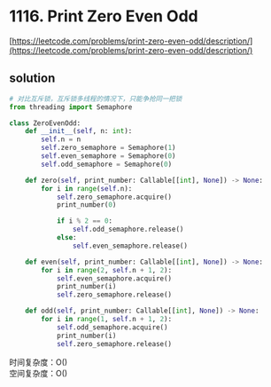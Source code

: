 # 1116. Print Zero Even Odd
[https://leetcode.com/problems/print-zero-even-odd/description/](https://leetcode.com/problems/print-zero-even-odd/description/)


## solution

```python
# 对比互斥锁，互斥锁多线程的情况下，只能争抢同一把锁
from threading import Semaphore

class ZeroEvenOdd:
    def __init__(self, n: int):
        self.n = n
        self.zero_semaphore = Semaphore(1)
        self.even_semaphore = Semaphore(0)
        self.odd_semaphore = Semaphore(0)

    def zero(self, print_number: Callable[[int], None]) -> None:
        for i in range(self.n):
            self.zero_semaphore.acquire()
            print_number(0)

            if i % 2 == 0:
                self.odd_semaphore.release()
            else:
                self.even_semaphore.release()

    def even(self, print_number: Callable[[int], None]) -> None:
        for i in range(2, self.n + 1, 2):
            self.even_semaphore.acquire()
            print_number(i)
            self.zero_semaphore.release()

    def odd(self, print_number: Callable[[int], None]) -> None:
        for i in range(1, self.n + 1, 2):
            self.odd_semaphore.acquire()
            print_number(i)
            self.zero_semaphore.release()
```
时间复杂度：O() <br>
空间复杂度：O()
